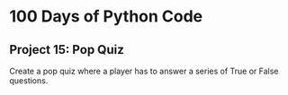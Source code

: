 # 100 Days of Python Code

## Project 15: Pop Quiz

Create a pop quiz where a player has to answer a series of True or False questions.